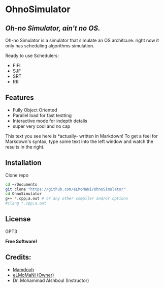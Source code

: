 # OhnoSimulator
## _Oh-no Simulator, ain't no OS._


Oh-no Simulator is a simulator that simulate an OS architcure. right now it only has scheduling algorithms simulation.

Ready to use Schedulers:
- FIFI
- SJF
- SRT
- RR

## Features

- Fully Object Oriented
- Parallel load for fast testting
- Interactive mode for indepth detalis
- super very cool and no cap



This text you see here is *actually- written in Markdown! To get a feel
for Markdown's syntax, type some text into the left window and
watch the results in the right.

## Installation

Clone repo

```sh
cd ~/Documents
git clone "https://github.com/eLMoMaNi/OhnoSimulator"
cd OhnoSimulator
g++ *.cpp;a.out # or any other compiler and/or options
#clang *.cpp;a.out
```

## License

GPT3

**Free Software!**

## Credits:
- [Mamdouh](https://github.com/TyFrendo)
- [eLMoMaNi (Owner)](https://github.com/TyFrendo)
- Dr. Mohammad Alshboul (Instructor)